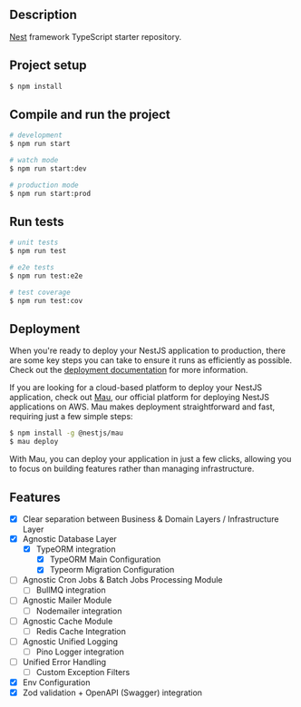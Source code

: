 ## Description

[Nest](https://github.com/nestjs/nest) framework TypeScript starter repository.

## Project setup

```bash
$ npm install
```

## Compile and run the project

```bash
# development
$ npm run start

# watch mode
$ npm run start:dev

# production mode
$ npm run start:prod
```

## Run tests

```bash
# unit tests
$ npm run test

# e2e tests
$ npm run test:e2e

# test coverage
$ npm run test:cov
```

## Deployment

When you're ready to deploy your NestJS application to production, there are some key steps you can take to ensure it runs as efficiently as possible. Check out the [deployment documentation](https://docs.nestjs.com/deployment) for more information.

If you are looking for a cloud-based platform to deploy your NestJS application, check out [Mau](https://mau.nestjs.com), our official platform for deploying NestJS applications on AWS. Mau makes deployment straightforward and fast, requiring just a few simple steps:

```bash
$ npm install -g @nestjs/mau
$ mau deploy
```

With Mau, you can deploy your application in just a few clicks, allowing you to focus on building features rather than managing infrastructure.

## Features

- [x] Clear separation between Business & Domain Layers / Infrastructure Layer
- [x] Agnostic Database Layer
  - [x] TypeORM integration
    - [x] TypeORM Main Configuration
    - [x] Typeorm Migration Configuration
- [ ] Agnostic Cron Jobs & Batch Jobs Processing Module
  - [ ] BullMQ integration
- [ ] Agnostic Mailer Module
  - [ ] Nodemailer integration
- [ ] Agnostic Cache Module
  - [ ] Redis Cache Integration
- [ ] Agnostic Unified Logging
  - [ ] Pino Logger integration
- [ ] Unified Error Handling
  - [ ] Custom Exception Filters
- [x] Env Configuration
- [x] Zod validation + OpenAPI (Swagger) integration
